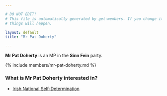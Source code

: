 ```yaml
---

# DO NOT EDIT!
# This file is automatically generated by get-members. If you change it, bad
# things will happen.

layout: default
title: "Mr Pat Doherty"

---
```


**Mr Pat Doherty** is an MP in the **Sinn Fein** party.

{% include members/mr-pat-doherty.md %}

### What is Mr Pat Doherty interested in?


* [Irish National Self-Determination](/interests/irish-national-self-determination.html)

